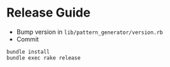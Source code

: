 # Release Guide

- Bump version in `lib/pattern_generator/version.rb`
- Commit

```
bundle install
bundle exec rake release
```
